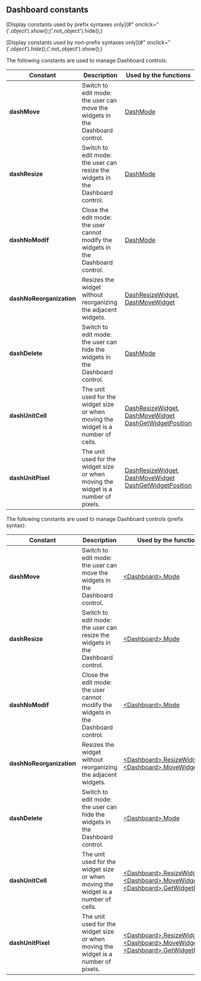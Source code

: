 
## Dashboard constants
			

[Display constants used by prefix syntaxes only](#" onclick="$('.object').show();$('.not_object').hide();)

[Display constants used by non-prefix syntaxes only](#" onclick="$('.object').hide();$('.not_object').show();)



The following constants are used to manage Dashboard controls:

| Constant | Description | Used by the functions |
| --- | --- | --- |
| **dashMove** | Switch to edit mode: the user can move the widgets in the Dashboard control. | [DashMode](../WDLang1/1000020956.md) |
| **dashResize** | Switch to edit mode: the user can resize the widgets in the Dashboard control. | [DashMode](../WDLang1/1000020956.md) |
| **dashNoModif** | Close the edit mode: the user cannot modify the widgets in the Dashboard control. | [DashMode](../WDLang1/1000020956.md) |
| **dashNoReorganization** | Resizes the widget without reorganizing the adjacent widgets. | [DashResizeWidget](../WDLang1/1000021286.md),<br>[DashMoveWidget](../WDLang1/1000021289.md) |
| **dashDelete** | Switch to edit mode: the user can hide the widgets in the Dashboard control. | [DashMode](../WDLang1/1000020956.md) |
| **dashUnitCell** | The unit used for the widget size or when moving the widget is a number of cells. | [DashResizeWidget](../WDLang1/1000021286.md),<br>[DashMoveWidget](../WDLang1/1000021289.md)<br>[DashGetWidgetPosition](../WDLang1/1000022498.md) |
| **dashUnitPixel** | The unit used for the widget size or when moving the widget is a number of pixels. | [DashResizeWidget](../WDLang1/1000021286.md),<br>[DashMoveWidget](../WDLang1/1000021289.md)<br>[DashGetWidgetPosition](../WDLang1/1000022498.md) |




The following constants are used to manage Dashboard controls (prefix syntax):

| Constant | Description | Used by the functions |
| --- | --- | --- |
| **dashMove** | Switch to edit mode: the user can move the widgets in the Dashboard control. | [&lt;Dashboard&gt;.Mode](../WDLang1/1000022532.md) |
| **dashResize** | Switch to edit mode: the user can resize the widgets in the Dashboard control. | [&lt;Dashboard&gt;.Mode](../WDLang1/1000022532.md) |
| **dashNoModif** | Close the edit mode: the user cannot modify the widgets in the Dashboard control. | [&lt;Dashboard&gt;.Mode](../WDLang1/1000022532.md) |
| **dashNoReorganization** | Resizes the widget without reorganizing the adjacent widgets. | [&lt;Dashboard&gt;.ResizeWidget](../WDLang1/1000022504.md),<br>[&lt;Dashboard&gt;.MoveWidget](../WDLang1/1000022527.md) |
| **dashDelete** | Switch to edit mode: the user can hide the widgets in the Dashboard control. | [&lt;Dashboard&gt;.Mode](../WDLang1/1000022532.md) |
| **dashUnitCell** | The unit used for the widget size or when moving the widget is a number of cells. | [&lt;Dashboard&gt;.ResizeWidget](../WDLang1/1000022504.md),<br>[&lt;Dashboard&gt;.MoveWidget](../WDLang1/1000022527.md)<br>[&lt;Dashboard&gt;.GetWidgetPosition](../WDLang1/1000022533.md) |
| **dashUnitPixel** | The unit used for the widget size or when moving the widget is a number of pixels. | [&lt;Dashboard&gt;.ResizeWidget](../WDLang1/1000022504.md),<br>[&lt;Dashboard&gt;.MoveWidget](../WDLang1/1000022527.md)<br>[&lt;Dashboard&gt;.GetWidgetPosition](../WDLang1/1000022533.md) |





